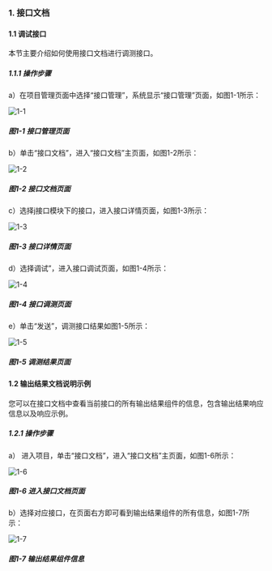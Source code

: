 ### 1. 接口文档

#### 1.1 调试接口

本节主要介绍如何使用接口文档进行调测接口。

##### 1.1.1 操作步骤

a）在项目管理页面中选择“接口管理”，系统显示“接口管理”页面，如图1-1所示：

![1-1](https://www.feisuanyz.com/fsimage/ks-image/ks_10-1_img.png)

##### 图1-1 接口管理页面

b）单击“接口文档”，进入“接口文档”主页面，如图1-2所示：

![1-2](https://www.feisuanyz.com/fsimage/ks-image/ks_10-2_img.png)

##### 图1-2 接口文档页面

c）选择j接口模块下的接口，进入接口详情页面，如图1-3所示：

![1-3](https://www.feisuanyz.com/fsimage/ks-image/ks_10-3_img.png)

##### 图1-3 接口详情页面

d）选择调试”，进入接口调试页面，如图1-4所示：

![1-4](https://www.feisuanyz.com/fsimage/ks-image/ks_10-4_img.png)

##### 图1-4 接口调测页面

e）单击“发送”，调测接口结果如图1-5所示：

![1-5](https://www.feisuanyz.com/fsimage/ks-image/ks_10-5_img.png)

##### 图1-5 调测结果页面


#### 1.2 输出结果文档说明示例

您可以在接口文档中查看当前接口的所有输出结果组件的信息，包含输出结果响应信息以及响应示例。

##### 1.2.1 操作步骤

a） 进入项目，单击“接口文档”，进入“接口文档”主页面，如图1-6所示：

![1-6](https://www.feisuanyz.com/fsimage/zc-image/cz_19_2_2.png)

##### 图1-6 进入接口文档页面

b）选择对应接口，在页面右方即可看到输出结果组件的所有信息，如图1-7所示：

![1-7](https://www.feisuanyz.com/fsimage/zc-image/cz_19_2_1.png)

##### 图1-7 输出结果组件信息
